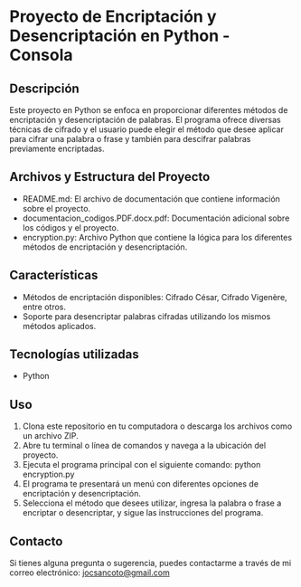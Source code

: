 # Proyecto de Encriptación y Desencriptación en Python - Consola

## Descripción
Este proyecto en Python se enfoca en proporcionar diferentes métodos de encriptación y desencriptación de palabras. El programa ofrece diversas técnicas de cifrado y el usuario puede elegir el método que desee aplicar para cifrar una palabra o frase y también para descifrar palabras previamente encriptadas.

## Archivos y Estructura del Proyecto
- README.md: El archivo de documentación que contiene información sobre el proyecto.
- documentacion_codigos.PDF.docx.pdf: Documentación adicional sobre los códigos y el proyecto.
- encryption.py: Archivo Python que contiene la lógica para los diferentes métodos de encriptación y desencriptación.

## Características
- Métodos de encriptación disponibles: Cifrado César, Cifrado Vigenère, entre otros.
- Soporte para desencriptar palabras cifradas utilizando los mismos métodos aplicados.

## Tecnologías utilizadas
- Python

## Uso
1. Clona este repositorio en tu computadora o descarga los archivos como un archivo ZIP.
2. Abre tu terminal o línea de comandos y navega a la ubicación del proyecto.
3. Ejecuta el programa principal con el siguiente comando: python encryption.py
4. El programa te presentará un menú con diferentes opciones de encriptación y desencriptación.
5. Selecciona el método que desees utilizar, ingresa la palabra o frase a encriptar o desencriptar, y sigue las instrucciones del programa.

## Contacto
Si tienes alguna pregunta o sugerencia, puedes contactarme a través de mi correo electrónico: jocsancoto@gmail.com
